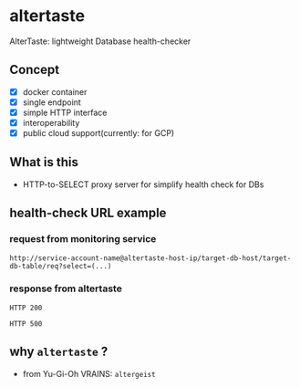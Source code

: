 # altertaste
AlterTaste: lightweight Database health-checker

## Concept
* [x] docker container
* [x] single endpoint
* [x] simple HTTP interface
* [x] interoperability
* [x] public cloud support(currently: for GCP)

## What is this
* HTTP-to-SELECT proxy server for simplify health check for DBs

## health-check URL example

### request from monitoring service
```
http://service-account-name@altertaste-host-ip/target-db-host/target-db-table/req?select=(...)
```

### response from altertaste
```
HTTP 200
```

```
HTTP 500
```

## why `altertaste` ?
* from Yu-Gi-Oh VRAINS: `altergeist`
